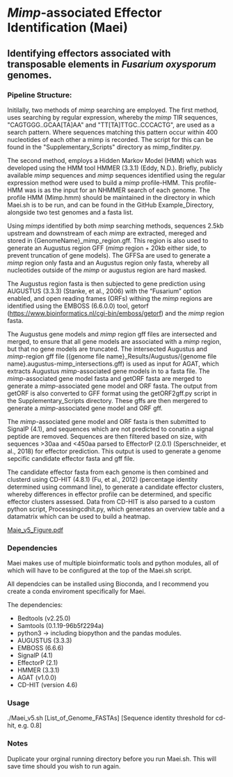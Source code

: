# *Mimp*-associated Effector Identification (Maei)

## Identifying effectors associated with transposable elements in *Fusarium oxysporum* genomes. 

### Pipeline Structure:

Initilally, two methods of *mimp* searching are employed. The first method, uses searching by regular expression, whereby the *mimp* TIR sequences, "CAGTGGG..GCAA[TA]AA" and "TT[TA]TTGC..CCCACTG", are used as a search pattern. Where sequences matching this pattern occur within 400 nucleotides of each other a mimp is recorded. The script for this can be found in the "Supplementary_Scripts" directory as mimp_finditer.py.

The second method, employs a Hidden Markov Model (HMM) which was developed using the HMM tool HMMER (3.3.1) (Eddy, N.D.). Briefly, publicly available *mimp* sequences and *mimp* sequences identified using the regular expression method were used to build a *mimp* profile-HMM. This profile-HMM was is as the input for an NHMMER search of each genome. The profile HMM (Mimp.hmm) should be maintained in the directory in which Maei.sh is to be run, and can be found in the GitHub Example_Directory, alongside two test genomes and a fasta list. 

Using *mimps* identified by both *mimp* searching methods, sequences 2.5kb upstream and downstream of each *mimp* are extracted, mereged and stored in {GenomeName}_mimp_region.gff. This region is also used to generate an Augustus region GFF (*mimp* region + 20kb either side, to prevent truncation of gene models). The GFFSa are used to generate a *mimp* region only fasta and an Augustus region only fasta, whereby all nucleotides outside of the *mimp* or augustus region are hard masked. 

The Augustus region fasta is then subjected to gene prediction using AUGUSTUS (3.3.3) (Stanke, et al., 2006) with the “Fusarium” option enabled, and open reading frames (ORFs) withing the *mimp* regions are identified using the EMBOSS (6.6.0.0) tool, getorf (https://www.bioinformatics.nl/cgi-bin/emboss/getorf) and the *mimp* region fasta. 

The Augustus gene models and *mimp* region gff files are intersected and merged, to ensure that all gene models are associated with a *mimp* region, but that no gene models are truncated. The intersected Augustus and *mimp*-region gff file ({genome file name}_Results/Augustus/{genome file name}.augustus-mimp_intersections.gff) is used as input for AGAT, which extracts Augustus *mimp*-associated gene models in to a fasta file. The *mimp*-associated gene model fasta and getORF fasta are merged to generate a *mimp*-associated gene model and ORF fasta. The output from getORF is also converted to GFF format using the getORF2gff.py script in the Supplementary_Scripts directory. These gffs are then mergered to generate a *mimp*-associated gene model and ORF gff.

The *mimp*-associated gene model and ORF fasta is then submitted to SignalP (4.1), and sequences which are not predicted to conatin a signal peptide are removed. Sequences are then filtered based on size, with sequences >30aa and <450aa parsed to EffectorP (2.0.1) (Sperschneider, et al., 2018) for effector prediction. This output is used to generate a genome sepcific candidate effector fasta and gff file. 

The candidate effector fasta from each genome is then combined and clusterd  using CD-HIT (4.8.1) (Fu, et al., 2012) (percentage identity determined using command line), to generate a candidate effector clusters, whereby differences in effector profile can be determined, and specific effector clusters assessed. Data from CD-HIT is also parsed to a custom python script, Processingcdhit.py, which generates an overview table and a datamatrix which can be used to build a heatmap.

[Maie_v5_Figure.pdf](https://github.com/JamiePike/Maei/files/10708866/Maie_v5_Figure.pdf)

### Dependencies

Maei makes use of multiple bioinformatic tools and python modules, all of which will have to be configured at the top of the Maei.sh script.

All dependcies can be installed using Bioconda, and I recommend you create a conda enviroment specifically for Maei. 

The dependencies:
* Bedtools (v2.25.0)
* Samtools (0.1.19-96b5f2294a)
* python3
    -> including biopython and the pandas modules.
* AUGUSTUS (3.3.3) 
* EMBOSS (6.6.6)
* SignalP (4.1)
* EffectorP (2.1)
* HMMER (3.3.1) 
* AGAT (v1.0.0)
* CD-HIT (version 4.6)

### Usage 

./Maei_v5.sh [List_of_Genome_FASTAs]  [Sequence identity threshold for cd-hit, e.g. 0.8]

### Notes

Duplicate your orginal running directory before you run Maei.sh. This will save time should you wish to run again. 
